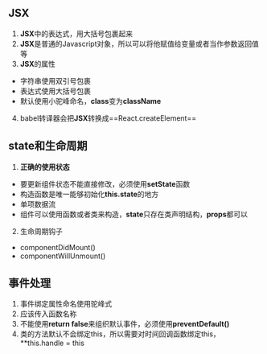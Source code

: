 ## JSX
1. **JSX**中的表达式，用大括号包裹起来
2. **JSX**是普通的Javascript对象，所以可以将他赋值给变量或者当作参数返回值等
3. **JSX**的属性
- 字符串使用双引号包裹
- 表达式使用大括号包裹
- 默认使用小驼峰命名，**class**变为**className**
4. babel转译器会把**JSX**转换成==React.createElement==

## state和生命周期
1. **正确的使用状态**
- 要更新组件状态不能直接修改，必须使用**setState**函数
- 构造函数是唯一能够初始化**this.state**的地方
- 单项数据流
- 组件可以使用函数或者类来构造，**state**只存在类声明结构，**props**都可以
2. 生命周期钩子
- componentDidMount() 
- componentWillUnmount()

## 事件处理
1. 事件绑定属性命名使用驼峰式
2. 应该传入函数名称
3. 不能使用**return false**来组织默认事件，必须使用**preventDefault()**
4. 类的方法默认不会绑定this，所以需要对时间回调函数绑定this，**this.handle = this